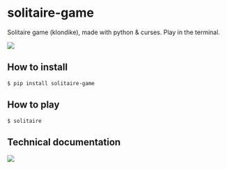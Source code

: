 # solitaire-game

Solitaire game (klondike), made with python & curses. Play in the terminal.

![](doc/screenshot.png)

## How to install

```shell
$ pip install solitaire-game
```

## How to play

```shell
$ solitaire
```

## Technical documentation

![](doc/doc_game.png)